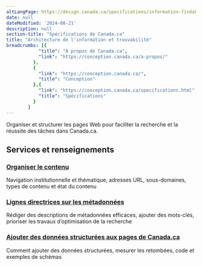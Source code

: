 ```yaml
---
altLangPage: https://design.canada.ca/specifications/information-findability.html
date: null
dateModified: '2024-08-21'
description: null
section-title: "Spécifications de Canada.ca"
title: "Architecture de l’information et trouvabilité"
breadcrumbs: [{
            "title": "À propos de Canada.ca",
            "link": "https://conception.canada.ca/a-propos/"
          },
          {
            "link": "https://conception.canada.ca/",
            "title": "Conception"
          },{
            "link": "https://conception.canada.ca/specifications.html",
            "title": "Spécifications"
          }
        ]
---
```



<p>
 Organiser et structurer les pages Web pour faciliter la recherche et la réussite des tâches dans Canada.ca.
</p>
 <section>
  <div class="row">
   <h2 class="wb-inv">
    Services et renseignements
   </h2>
   <section class="wb-eqht gc-drmt">
    <div class="col-md-4">
     <section>
      <h3 class="h5">
       <a href="../specifications/information-trouvabilite/organiser-contenu.html">
        Organiser le contenu
       </a>
      </h3>
      <p>
       Navigation institutionnelle et thématique, adresses URL, sous-domaines, types de contenu et état du contenu
      </p>
     </section>
    </div>
    <div class="col-md-4">
     <section>
      <h3 class="h5">
       <a href="../specifications/information-trouvabilite/metadonnees.html">
        Lignes directrices sur les métadonnées
       </a>
      </h3>
      <p>
       Rédiger des descriptions de métadonnées efficaces, ajouter des mots-clés, prioriser les travaux d’optimisation de la recherche
      </p>
     </section>
    </div>
    <div class="col-md-4">
     <section>
      <h3 class="h5">
       <a href="../directives/donnees-structurees.html">
        Ajouter des données structurées aux pages de Canada.ca
       </a>
      </h3>
      <p>
       Comment ajouter des données structurées, mesurer les retombées, code et exemples de schémas
      </p>
     </section>
  </div>
 </section>
